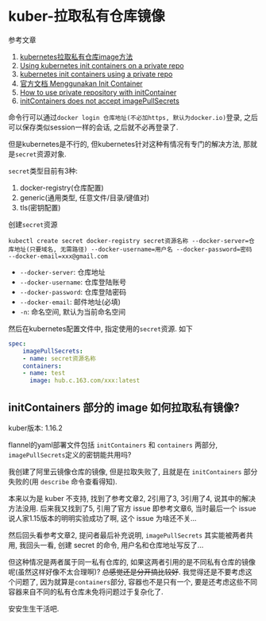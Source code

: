 # kuber-拉取私有仓库镜像

参考文章

1. [kubernetes拉取私有仓库image方法](https://blog.csdn.net/kozazyh/article/details/79427119)
2. [Using kubernetes init containers on a private repo](https://stackoverflow.com/questions/42462244/using-kubernetes-init-containers-on-a-private-repo)
3. [kubernetes init containers using a private repo](https://stackoverflow.com/questions/42422892/kubernetes-init-containers-using-a-private-repo)
4. [官方文档 Menggunakan Init Container](https://kubernetes.io/id/docs/concepts/workloads/pods/init-containers/#menggunakan-init-container)
5. [How to use private repository with initContainer](https://stackoverflow.com/questions/53185465/how-to-use-private-repository-with-initcontainer)
6. [initContainers does not accept imagePullSecrets](https://github.com/kubernetes/kubernetes/issues/70732)

命令行可以通过`docker login 仓库地址(不必加https, 默认为docker.io)`登录, 之后可以保存类似session一样的会话, 之后就不必再登录了.

但是kubernetes是不行的, 但kubernetes针对这种有情况有专门的解决方法, 那就是`secret`资源对象.

`secret`类型目前有3种: 

1. docker-registry(仓库配置)
2. generic(通用类型, 任意文件/目录/键值对)
3. tls(密钥配置)

创建`secret`资源

```
kubectl create secret docker-registry secret资源名称 --docker-server=仓库地址(只要域名, 无需路径) --docker-username=用户名 --docker-password=密码 --docker-email=xxx@gmail.com
```

- `--docker-server`: 仓库地址
- `--docker-username`: 仓库登陆账号
- `--docker-password`: 仓库登陆密码
- `--docker-email`: 邮件地址(必填)
- `-n`: 命名空间, 默认为当前命名空间

然后在kubernetes配置文件中, 指定使用的`secret`资源. 如下

```yaml
spec:
    imagePullSecrets:
    - name: secret资源名称
    containers:
    - name: test
      image: hub.c.163.com/xxx:latest
```

## initContainers 部分的 image 如何拉取私有镜像?

kuber版本: 1.16.2

flannel的yaml部署文件包括 `initContainers` 和 `containers` 两部分, `imagePullSecrets`定义的密钥能共用吗?

我创建了阿里云镜像仓库的镜像, 但是拉取失败了, 且就是在 `initContainers` 部分失败的(用 `describe` 命令查看得知). 

本来以为是 kuber 不支持, 找到了参考文章2, 2引用了3, 3引用了4, 说其中的解决方法没用. 后来我又找到了5, 引用了官方 issue 即参考文章6, 当时最后一个 issue 说人家1.15版本的明明实验成功了啊, 这个 issue 为啥还不关...

然后回头看参考文章2, 提问者最后补充说明, `imagePullSecrets` 其实能被两者共用, 我回头一看, 创建 secret 的命令, 用户名和仓库地址写反了...

但这种情况是两者属于同一私有仓库的, 如果这两者引用的是不同私有仓库的镜像呢(虽然这样好像不太合理啊)? ~~总感觉还是分开搞比较好~~. 我觉得还是不要考虑这个问题了, 因为就算是`containers`部分, 容器也不是只有一个, 要是还考虑这些不同容器来自不同的私有仓库未免将问题过于复杂化了.

安安生生干活吧.
